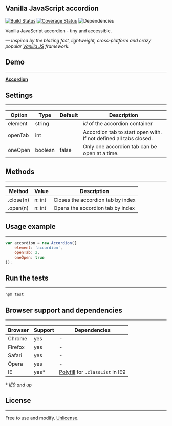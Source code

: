 Vanilla JavaScript accordion
-------

[![Build Status](https://travis-ci.org/zoltantothcom/vanilla-js-accordion.svg?branch=master)](https://travis-ci.org/zoltantothcom/vanilla-js-dropdown) [![Coverage Status](https://coveralls.io/repos/github/zoltantothcom/vanilla-js-accordion/badge.svg?branch=master)](https://coveralls.io/github/zoltantothcom/vanilla-js-dropdown?branch=master) ![Dependencies](https://img.shields.io/badge/dependencies-none-brightgreen.svg)

Vanilla JavaScript accordion - tiny and accessible.

*— Inspired by the blazing fast, lightweight, cross-platform and crazy popular [Vanilla JS](http://vanilla-js.com/)  framework.*


## Demo
---

[**Accordion**](http://zoltantothcom.github.io/vanilla-js-accordion)


## Settings
---

Option | Type | Default | Description
------ | ---- | ------- | -----------
element | string |  | *id* of the accordion container
openTab | int  |  | Accordion tab to start open with. If not defined all tabs closed.
oneOpen | boolean | false | Only one accordion tab can be open at a time.


## Methods
---

Method | Value | Description
------ | ----- | -----------
.close(n) | n: int | Closes the accordion tab by index
.open(n) | n: int | Opens the accordion tab by index


## Usage example
---

```javascript
var accordion = new Accordion({
    element: 'accordion',
    openTab: 2,
    oneOpen: true
});
```


## Run the tests
---

```
npm test
```


## Browser support and dependencies
---

Browser | Support | Dependencies
------ | -------- | -----------
Chrome | yes | -
Firefox | yes | -
Safari | yes | -
Opera | yes | -
IE | yes* | [Polyfill](//cdn.jsdelivr.net/classlist/2014.01.31/classList.min.js) for `.classList` in IE9

\* _IE9 and up_


## License
---

Free to use and modify. [Unlicense](http://unlicense.org).
